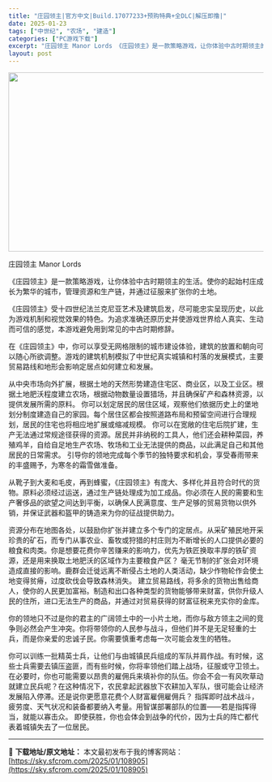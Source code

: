 ```yaml
---
title: "庄园领主|官方中文|Build.17077233+预购特典+全DLC|解压即撸|"
date: 2025-01-23
tags: ["中世纪", "农场", "建造"]
categories: ["PC游戏下载"]
excerpt: "庄园领主 Manor Lords 《庄园领主》是一款策略游戏，让你体验中古时期领主的生活。使你的起始村庄成长为繁华的城市，管理资源和生产链，并通过征服来扩张你的土地。 《庄园领主》受十四世纪法兰克尼亚艺术及建筑启发，尽可能忠实呈现历史，以此为游戏机制和视觉效果的特色。为追求准确还原历史并使游戏世界给&hellip;"
layout: post
---
```


<img class="aligncenter size-full wp-image-108888" src="https://sky.sfcrom.com/wp-content/uploads/2025/01/2025012315360576.webp" alt="" width="616" height="353" />

庄园领主 Manor Lords

《庄园领主》是一款策略游戏，让你体验中古时期领主的生活。使你的起始村庄成长为繁华的城市，管理资源和生产链，并通过征服来扩张你的土地。

《庄园领主》受十四世纪法兰克尼亚艺术及建筑启发，尽可能忠实呈现历史，以此为游戏机制和视觉效果的特色。为追求准确还原历史并使游戏世界给人真实、生动而可信的感觉，本游戏避免用到常见的中古时期修辞。

在《庄园领主》中，你可以享受无网格限制的城市建设体验，建筑的放置和朝向可以随心所欲调整。游戏的建筑机制模拟了中世纪真实城镇和村落的发展模式，主要贸易路线和地形会影响定居点如何建立和发展。

从中央市场向外扩展，根据土地的天然形势建造住宅区、商业区，以及工业区。根据土地肥沃程度建立农场，根据动物数量设置猎场，并且确保矿产和森林资源，以提供发展所需的原料。
你可以划定居民的居住区域，观察他们依据历史上的堡地划分制度建造自己的家园。每个居住区都会按照道路布局和预留空间进行合理规划，居民的住宅也将相应地扩展或缩减规模。
你可以在宽敞的住宅后院扩建，生产无法通过常规途径获得的资源。居民并非纳税的工具人，他们还会耕种菜园，养殖鸡羊，自给自足地生产农场、牧场和工业无法提供的商品，以此满足自己和其他居民的日常需求。
引导你的领地完成每个季节的独特要求和机会，享受春雨带来的丰盛赐予，为寒冬的霜雪做准备。

从靴子到大麦和毛皮，再到蜂蜜，《庄园领主》有庞大、多样化并且符合时代的货物。原料必须经过运送，通过生产链处理成为加工成品。你必须在人民的需要和生产奢侈品的欲望之间达到平衡，以确保人民满意度、生产足够的贸易货物以供外销，并保证武器和盔甲的铸造来为你的征战提供助力。

资源分布在地图各处，以鼓励你扩张并建立多个专门的定居点。从采矿殖民地开采珍贵的矿石，而专门从事农业、畜牧或狩猎的村庄则为不断增长的人口提供必要的粮食和肉类。你是想要花费你辛苦赚来的影响力，优先为铁匠换取丰厚的铁矿资源，还是用来换取土地肥沃的区域作为主要粮食产区？
毫无节制的扩张会对环境造成直接的影响。鹿群会迁徙远离不断侵占土地的人类活动，缺少作物轮作会使土地变得贫瘠，过度砍伐会导致森林消失。
建立贸易路线，将多余的货物出售给商人，使你的人民更加富裕。制造和出口各种类型的货物能够带来财富，供你升级人民的住所，进口无法生产的商品，并通过对贸易获得的财富征税来充实你的金库。

你的领地只不过是你的君主的广阔领土中的一小片土地，而你与敌方领主之间的竞争则必然会产生冲突。你将带领你的人民参与战斗，但他们并不是无足轻重的士兵，而是你亲爱的忠诚子民。你需要慎重考虑每一次可能会发生的牺牲。

你可以训练一批精英士兵，让他们与由城镇民兵组成的军队并肩作战。有时候，这些士兵需要去镇压盗匪，而有些时候，你将率领他们踏上战场，征服或守卫领土。在必要时，你也可能需要以昂贵的雇佣兵来填补你的队伍。你会不会一有风吹草动就建立民兵呢？在这种情况下，农民拿起武器放下农耕加入军队，很可能会让经济发展陷入停滞。还是说你更愿意花费个人财富雇佣雇佣兵？
指挥即时战术战斗，疲劳度、天气状况和装备都要纳入考量。用智谋部署部队的位置——若是指挥得当，就能以寡击众。
即使获胜，你也会体会到战争的代价，因为士兵的阵亡都代表着城镇失去了一位居民。

---
📖 **下载地址/原文地址：** 本文最初发布于我的博客网站：[https://sky.sfcrom.com/2025/01/108905](https://sky.sfcrom.com/2025/01/108905)
